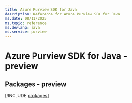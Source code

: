 ```yaml
---
title: Azure Purview SDK for Java
description: Reference for Azure Purview SDK for Java
ms.date: 08/11/2025
ms.topic: reference
ms.devlang: java
ms.service: purview
---
```

# Azure Purview SDK for Java - preview
## Packages - preview
[!INCLUDE [packages](purview-index.md)]